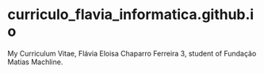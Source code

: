 # curriculo_flavia_informatica.github.io
My Curriculum Vitae, Flávia Eloisa Chaparro Ferreira 3, student of Fundação Matias Machline.
